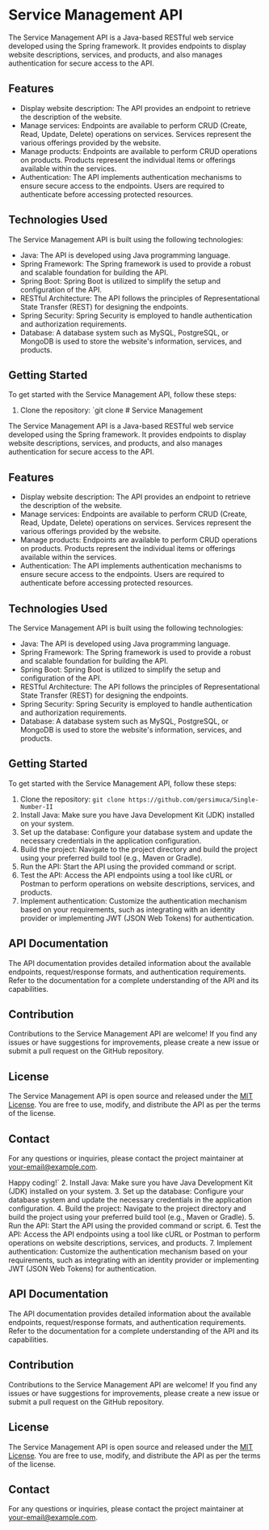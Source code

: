 # Service Management API

The Service Management API is a Java-based RESTful web service developed using the Spring framework. It provides endpoints to display website descriptions, services, and products, and also manages authentication for secure access to the API.

## Features

- Display website description: The API provides an endpoint to retrieve the description of the website.
- Manage services: Endpoints are available to perform CRUD (Create, Read, Update, Delete) operations on services. Services represent the various offerings provided by the website.
- Manage products: Endpoints are available to perform CRUD operations on products. Products represent the individual items or offerings available within the services.
- Authentication: The API implements authentication mechanisms to ensure secure access to the endpoints. Users are required to authenticate before accessing protected resources.

## Technologies Used

The Service Management API is built using the following technologies:

- Java: The API is developed using Java programming language.
- Spring Framework: The Spring framework is used to provide a robust and scalable foundation for building the API.
- Spring Boot: Spring Boot is utilized to simplify the setup and configuration of the API.
- RESTful Architecture: The API follows the principles of Representational State Transfer (REST) for designing the endpoints.
- Spring Security: Spring Security is employed to handle authentication and authorization requirements.
- Database: A database system such as MySQL, PostgreSQL, or MongoDB is used to store the website's information, services, and products.

## Getting Started

To get started with the Service Management API, follow these steps:

1. Clone the repository: `git clone # Service Management

The Service Management API is a Java-based RESTful web service developed using the Spring framework. It provides endpoints to display website descriptions, services, and products, and also manages authentication for secure access to the API.

## Features

- Display website description: The API provides an endpoint to retrieve the description of the website.
- Manage services: Endpoints are available to perform CRUD (Create, Read, Update, Delete) operations on services. Services represent the various offerings provided by the website.
- Manage products: Endpoints are available to perform CRUD operations on products. Products represent the individual items or offerings available within the services.
- Authentication: The API implements authentication mechanisms to ensure secure access to the endpoints. Users are required to authenticate before accessing protected resources.

## Technologies Used

The Service Management API is built using the following technologies:

- Java: The API is developed using Java programming language.
- Spring Framework: The Spring framework is used to provide a robust and scalable foundation for building the API.
- Spring Boot: Spring Boot is utilized to simplify the setup and configuration of the API.
- RESTful Architecture: The API follows the principles of Representational State Transfer (REST) for designing the endpoints.
- Spring Security: Spring Security is employed to handle authentication and authorization requirements.
- Database: A database system such as MySQL, PostgreSQL, or MongoDB is used to store the website's information, services, and products.

## Getting Started

To get started with the Service Management API, follow these steps:

1. Clone the repository: `git clone https://github.com/gersimuca/Single-Number-II`
2. Install Java: Make sure you have Java Development Kit (JDK) installed on your system.
3. Set up the database: Configure your database system and update the necessary credentials in the application configuration.
4. Build the project: Navigate to the project directory and build the project using your preferred build tool (e.g., Maven or Gradle).
5. Run the API: Start the API using the provided command or script.
6. Test the API: Access the API endpoints using a tool like cURL or Postman to perform operations on website descriptions, services, and products.
7. Implement authentication: Customize the authentication mechanism based on your requirements, such as integrating with an identity provider or implementing JWT (JSON Web Tokens) for authentication.

## API Documentation

The API documentation provides detailed information about the available endpoints, request/response formats, and authentication requirements. Refer to the documentation for a complete understanding of the API and its capabilities.

## Contribution

Contributions to the Service Management API are welcome! If you find any issues or have suggestions for improvements, please create a new issue or submit a pull request on the GitHub repository.

## License

The Service Management API is open source and released under the [MIT License](https://opensource.org/licenses/MIT). You are free to use, modify, and distribute the API as per the terms of the license.

## Contact

For any questions or inquiries, please contact the project maintainer at [your-email@example.com](mailto:gersimuca@aol.com).

Happy coding!`
2. Install Java: Make sure you have Java Development Kit (JDK) installed on your system.
3. Set up the database: Configure your database system and update the necessary credentials in the application configuration.
4. Build the project: Navigate to the project directory and build the project using your preferred build tool (e.g., Maven or Gradle).
5. Run the API: Start the API using the provided command or script.
6. Test the API: Access the API endpoints using a tool like cURL or Postman to perform operations on website descriptions, services, and products.
7. Implement authentication: Customize the authentication mechanism based on your requirements, such as integrating with an identity provider or implementing JWT (JSON Web Tokens) for authentication.

## API Documentation

The API documentation provides detailed information about the available endpoints, request/response formats, and authentication requirements. Refer to the documentation for a complete understanding of the API and its capabilities.

## Contribution

Contributions to the Service Management API are welcome! If you find any issues or have suggestions for improvements, please create a new issue or submit a pull request on the GitHub repository.

## License

The Service Management API is open source and released under the [MIT License](https://opensource.org/licenses/MIT). You are free to use, modify, and distribute the API as per the terms of the license.

## Contact

For any questions or inquiries, please contact the project maintainer at [your-email@example.com](mailto:gersimuca@aol.com).
